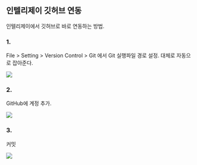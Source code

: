 ## 인텔리제이 깃허브 연동



인텔리제이에서 깃허브로 바로 연동하는 방법.

### 1.

File > Setting > Version Control > Git 에서 Git 실행파일 경로 설정. 대체로 자동으로 잡아준다.

<img src=".\img\img13.PNG">



### 2.

GitHub에 계정 추가.

<img src=".\img\img14.PNG">



### 3.

커밋

<img src=".\img\img 15.png">
